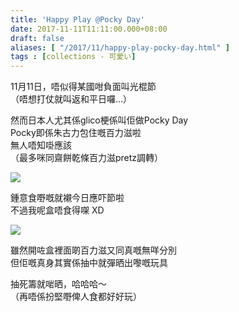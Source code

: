 ```yaml
---
title: 'Happy Play @Pocky Day'
date: 2017-11-11T11:11:00.000+08:00
draft: false
aliases: [ "/2017/11/happy-play-pocky-day.html" ]
tags : [collections - 可愛い]
---
```


11月11日，唔似得某國咁負面叫光棍節  
（唔想打仗就叫返和平日囉…）  
  
  

然而日本人尤其係glico梗係叫佢做Pocky Day  
Pocky即係朱古力包住嘅百力滋啦  
無人唔知啩應該  
（最多咪同齋餅乾條百力滋pretz調轉）

![](/images/happyplaypockyday.jpg)

鍾意食嘢嘅就襯今日應吓節啦  
不過我呢盒唔食得㗎 XD

![](/images/happyplaypockyday1.jpg)

雖然開咗盒裡面啲百力滋又同真嘅無咩分別  
但佢嘅真身其實係抽中就彈晒出嚟嘅玩具

  

  

抽死籌就啱晒，哈哈哈～  
（再唔係扮堅嘢俾人食都好好玩）
